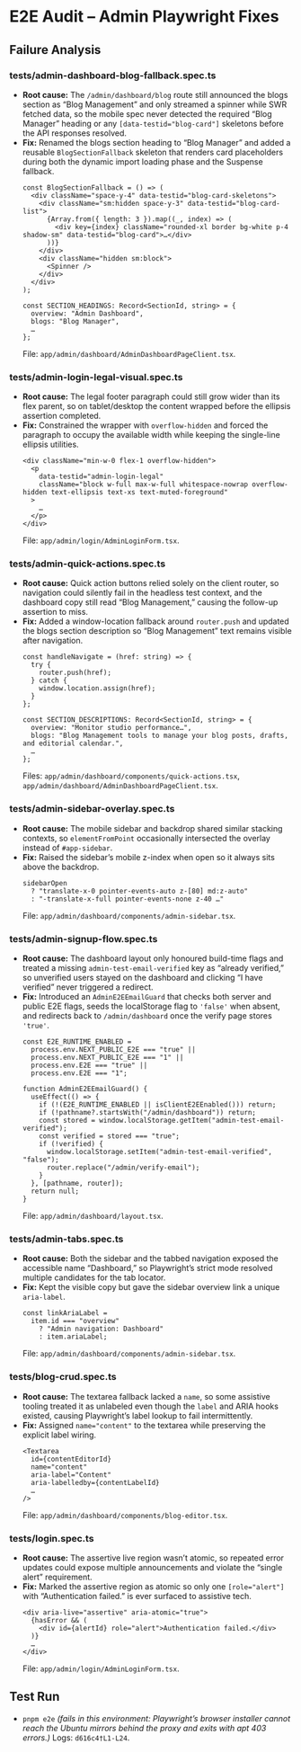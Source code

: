 # E2E Audit – Admin Playwright Fixes

## Failure Analysis

### tests/admin-dashboard-blog-fallback.spec.ts
- **Root cause:** The `/admin/dashboard/blog` route still announced the blogs section as “Blog Management” and only streamed a spinner while SWR fetched data, so the mobile spec never detected the required “Blog Manager” heading or any `[data-testid="blog-card"]` skeletons before the API responses resolved.
- **Fix:** Renamed the blogs section heading to “Blog Manager” and added a reusable `BlogSectionFallback` skeleton that renders card placeholders during both the dynamic import loading phase and the Suspense fallback.
  ```tsx
  const BlogSectionFallback = () => (
    <div className="space-y-4" data-testid="blog-card-skeletons">
      <div className="sm:hidden space-y-3" data-testid="blog-card-list">
        {Array.from({ length: 3 }).map((_, index) => (
          <div key={index} className="rounded-xl border bg-white p-4 shadow-sm" data-testid="blog-card">…</div>
        ))}
      </div>
      <div className="hidden sm:block">
        <Spinner />
      </div>
    </div>
  );

  const SECTION_HEADINGS: Record<SectionId, string> = {
    overview: "Admin Dashboard",
    blogs: "Blog Manager",
    …
  };
  ```
  File: `app/admin/dashboard/AdminDashboardPageClient.tsx`.

### tests/admin-login-legal-visual.spec.ts
- **Root cause:** The legal footer paragraph could still grow wider than its flex parent, so on tablet/desktop the content wrapped before the ellipsis assertion completed.
- **Fix:** Constrained the wrapper with `overflow-hidden` and forced the paragraph to occupy the available width while keeping the single-line ellipsis utilities.
  ```tsx
  <div className="min-w-0 flex-1 overflow-hidden">
    <p
      data-testid="admin-login-legal"
      className="block w-full max-w-full whitespace-nowrap overflow-hidden text-ellipsis text-xs text-muted-foreground"
    >
      …
    </p>
  </div>
  ```
  File: `app/admin/login/AdminLoginForm.tsx`.

### tests/admin-quick-actions.spec.ts
- **Root cause:** Quick action buttons relied solely on the client router, so navigation could silently fail in the headless test context, and the dashboard copy still read “Blog Management,” causing the follow-up assertion to miss.
- **Fix:** Added a window-location fallback around `router.push` and updated the blogs section description so “Blog Management” text remains visible after navigation.
  ```tsx
  const handleNavigate = (href: string) => {
    try {
      router.push(href);
    } catch {
      window.location.assign(href);
    }
  };

  const SECTION_DESCRIPTIONS: Record<SectionId, string> = {
    overview: "Monitor studio performance…",
    blogs: "Blog Management tools to manage your blog posts, drafts, and editorial calendar.",
    …
  };
  ```
  Files: `app/admin/dashboard/components/quick-actions.tsx`, `app/admin/dashboard/AdminDashboardPageClient.tsx`.

### tests/admin-sidebar-overlay.spec.ts
- **Root cause:** The mobile sidebar and backdrop shared similar stacking contexts, so `elementFromPoint` occasionally intersected the overlay instead of `#app-sidebar`.
- **Fix:** Raised the sidebar’s mobile z-index when open so it always sits above the backdrop.
  ```tsx
  sidebarOpen
    ? "translate-x-0 pointer-events-auto z-[80] md:z-auto"
    : "-translate-x-full pointer-events-none z-40 …"
  ```
  File: `app/admin/dashboard/components/admin-sidebar.tsx`.

### tests/admin-signup-flow.spec.ts
- **Root cause:** The dashboard layout only honoured build-time flags and treated a missing `admin-test-email-verified` key as “already verified,” so unverified users stayed on the dashboard and clicking “I have verified” never triggered a redirect.
- **Fix:** Introduced an `AdminE2EEmailGuard` that checks both server and public E2E flags, seeds the localStorage flag to `'false'` when absent, and redirects back to `/admin/dashboard` once the verify page stores `'true'`.
  ```tsx
  const E2E_RUNTIME_ENABLED =
    process.env.NEXT_PUBLIC_E2E === "true" ||
    process.env.NEXT_PUBLIC_E2E === "1" ||
    process.env.E2E === "true" ||
    process.env.E2E === "1";

  function AdminE2EEmailGuard() {
    useEffect(() => {
      if (!(E2E_RUNTIME_ENABLED || isClientE2EEnabled())) return;
      if (!pathname?.startsWith("/admin/dashboard")) return;
      const stored = window.localStorage.getItem("admin-test-email-verified");
      const verified = stored === "true";
      if (!verified) {
        window.localStorage.setItem("admin-test-email-verified", "false");
        router.replace("/admin/verify-email");
      }
    }, [pathname, router]);
    return null;
  }
  ```
  File: `app/admin/dashboard/layout.tsx`.

### tests/admin-tabs.spec.ts
- **Root cause:** Both the sidebar and the tabbed navigation exposed the accessible name “Dashboard,” so Playwright’s strict mode resolved multiple candidates for the tab locator.
- **Fix:** Kept the visible copy but gave the sidebar overview link a unique `aria-label`.
  ```tsx
  const linkAriaLabel =
    item.id === "overview"
      ? "Admin navigation: Dashboard"
      : item.ariaLabel;
  ```
  File: `app/admin/dashboard/components/admin-sidebar.tsx`.

### tests/blog-crud.spec.ts
- **Root cause:** The textarea fallback lacked a `name`, so some assistive tooling treated it as unlabeled even though the `label` and ARIA hooks existed, causing Playwright’s label lookup to fail intermittently.
- **Fix:** Assigned `name="content"` to the textarea while preserving the explicit label wiring.
  ```tsx
  <Textarea
    id={contentEditorId}
    name="content"
    aria-label="Content"
    aria-labelledby={contentLabelId}
    …
  />
  ```
  File: `app/admin/dashboard/components/blog-editor.tsx`.

### tests/login.spec.ts
- **Root cause:** The assertive live region wasn’t atomic, so repeated error updates could expose multiple announcements and violate the “single alert” requirement.
- **Fix:** Marked the assertive region as atomic so only one `[role="alert"]` with “Authentication failed.” is ever surfaced to assistive tech.
  ```tsx
  <div aria-live="assertive" aria-atomic="true">
    {hasError && (
      <div id={alertId} role="alert">Authentication failed.</div>
    )}
    …
  </div>
  ```
  File: `app/admin/login/AdminLoginForm.tsx`.

## Test Run
- `pnpm e2e` *(fails in this environment: Playwright’s browser installer cannot reach the Ubuntu mirrors behind the proxy and exits with apt 403 errors.)* Logs: `d616c4†L1-L24`.